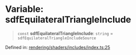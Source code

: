 # Variable: sdfEquilateralTriangleInclude

> `const` **sdfEquilateralTriangleInclude**: `string` = `sdfEquilateralTriangleIncludeSource`

Defined in: [rendering/shaders/includes/index.ts:25](https://github.com/Forge-Game-Engine/Forge/blob/04af294b0d108e7e60d1ae9f40eaa3ca76ca176a/src/rendering/shaders/includes/index.ts#L25)
